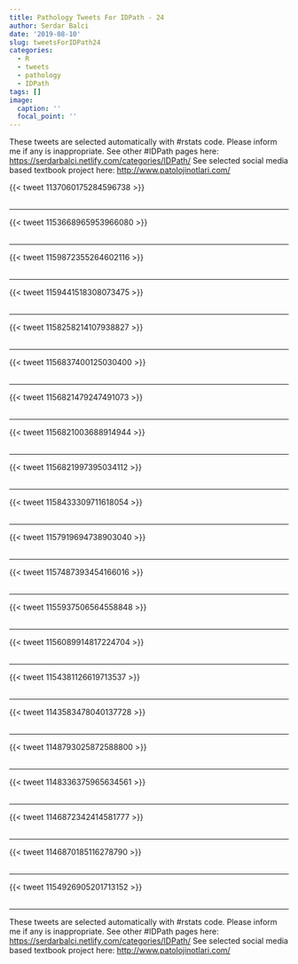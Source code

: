 ```yaml
---
title: Pathology Tweets For IDPath - 24
author: Serdar Balci
date: '2019-08-10'
slug: tweetsForIDPath24
categories:
  - R
  - tweets
  - pathology
  - IDPath
tags: []
image:
  caption: ''
  focal_point: ''
---
```



These tweets are selected automatically with #rstats code. Please inform me if any is inappropriate.
See other #IDPath pages here: https://serdarbalci.netlify.com/categories/IDPath/ 
See selected social media based textbook project here: http://www.patolojinotlari.com/

{{< tweet 1137060175284596738 >}}
<br>
<br>
<hr>
{{< tweet 1153668965953966080 >}}
<br>
<br>
<hr>
{{< tweet 1159872355264602116 >}}
<br>
<br>
<hr>
{{< tweet 1159441518308073475 >}}
<br>
<br>
<hr>
{{< tweet 1158258214107938827 >}}
<br>
<br>
<hr>
{{< tweet 1156837400125030400 >}}
<br>
<br>
<hr>
{{< tweet 1156821479247491073 >}}
<br>
<br>
<hr>
{{< tweet 1156821003688914944 >}}
<br>
<br>
<hr>
{{< tweet 1156821997395034112 >}}
<br>
<br>
<hr>
{{< tweet 1158433309711618054 >}}
<br>
<br>
<hr>
{{< tweet 1157919694738903040 >}}
<br>
<br>
<hr>
{{< tweet 1157487393454166016 >}}
<br>
<br>
<hr>
{{< tweet 1155937506564558848 >}}
<br>
<br>
<hr>
{{< tweet 1156089914817224704 >}}
<br>
<br>
<hr>
{{< tweet 1154381126619713537 >}}
<br>
<br>
<hr>
{{< tweet 1143583478040137728 >}}
<br>
<br>
<hr>
{{< tweet 1148793025872588800 >}}
<br>
<br>
<hr>
{{< tweet 1148336375965634561 >}}
<br>
<br>
<hr>
{{< tweet 1146872342414581777 >}}
<br>
<br>
<hr>
{{< tweet 1146870185116278790 >}}
<br>
<br>
<hr>
{{< tweet 1154926905201713152 >}}
<br>
<br>
<hr>


These tweets are selected automatically with #rstats code. Please inform me if any is inappropriate.
See other #IDPath pages here: https://serdarbalci.netlify.com/categories/IDPath/ 
See selected social media based textbook project here: http://www.patolojinotlari.com/

